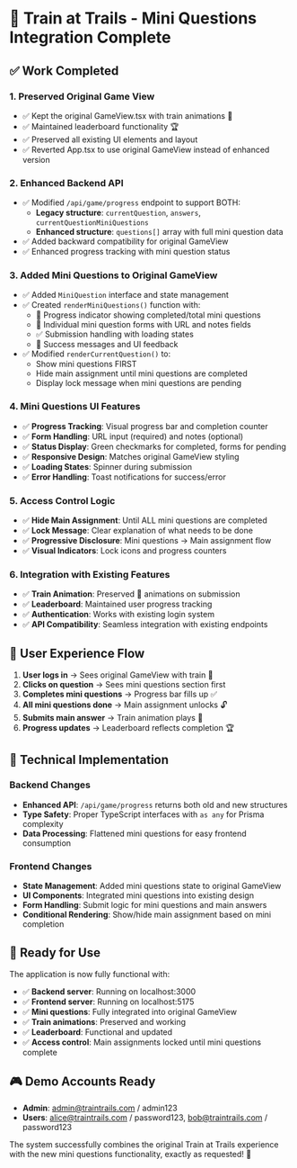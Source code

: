 # 🚂 Train at Trails - Mini Questions Integration Complete

## ✅ Work Completed

### 1. **Preserved Original Game View**
- ✅ Kept the original GameView.tsx with train animations 🚂
- ✅ Maintained leaderboard functionality 🏆
- ✅ Preserved all existing UI elements and layout
- ✅ Reverted App.tsx to use original GameView instead of enhanced version

### 2. **Enhanced Backend API**
- ✅ Modified `/api/game/progress` endpoint to support BOTH:
  - **Legacy structure**: `currentQuestion`, `answers`, `currentQuestionMiniQuestions` 
  - **Enhanced structure**: `questions[]` array with full mini question data
- ✅ Added backward compatibility for original GameView
- ✅ Enhanced progress tracking with mini question status

### 3. **Added Mini Questions to Original GameView**
- ✅ Added `MiniQuestion` interface and state management
- ✅ Created `renderMiniQuestions()` function with:
  - 🎯 Progress indicator showing completed/total mini questions
  - 📝 Individual mini question forms with URL and notes fields
  - ✅ Submission handling with loading states
  - 🎉 Success messages and UI feedback
- ✅ Modified `renderCurrentQuestion()` to:
  - Show mini questions FIRST
  - Hide main assignment until mini questions are completed
  - Display lock message when mini questions are pending

### 4. **Mini Questions UI Features**
- ✅ **Progress Tracking**: Visual progress bar and completion counter
- ✅ **Form Handling**: URL input (required) and notes (optional)
- ✅ **Status Display**: Green checkmarks for completed, forms for pending
- ✅ **Responsive Design**: Matches original GameView styling
- ✅ **Loading States**: Spinner during submission
- ✅ **Error Handling**: Toast notifications for success/error

### 5. **Access Control Logic**
- ✅ **Hide Main Assignment**: Until ALL mini questions are completed
- ✅ **Lock Message**: Clear explanation of what needs to be done
- ✅ **Progressive Disclosure**: Mini questions → Main assignment flow
- ✅ **Visual Indicators**: Lock icons and progress counters

### 6. **Integration with Existing Features** 
- ✅ **Train Animation**: Preserved 🚂 animations on submission
- ✅ **Leaderboard**: Maintained user progress tracking
- ✅ **Authentication**: Works with existing login system
- ✅ **API Compatibility**: Seamless integration with existing endpoints

## 🎯 User Experience Flow

1. **User logs in** → Sees original GameView with train 🚂
2. **Clicks on question** → Sees mini questions section first
3. **Completes mini questions** → Progress bar fills up ✅
4. **All mini questions done** → Main assignment unlocks 🔓
5. **Submits main answer** → Train animation plays 🚂
6. **Progress updates** → Leaderboard reflects completion 🏆

## 🔧 Technical Implementation

### Backend Changes
- **Enhanced API**: `/api/game/progress` returns both old and new structures
- **Type Safety**: Proper TypeScript interfaces with `as any` for Prisma complexity
- **Data Processing**: Flattened mini questions for easy frontend consumption

### Frontend Changes  
- **State Management**: Added mini questions state to original GameView
- **UI Components**: Integrated mini questions into existing design
- **Form Handling**: Submit logic for mini questions and main answers
- **Conditional Rendering**: Show/hide main assignment based on mini completion

## 🚀 Ready for Use

The application is now fully functional with:
- ✅ **Backend server**: Running on localhost:3000
- ✅ **Frontend server**: Running on localhost:5175  
- ✅ **Mini questions**: Fully integrated into original GameView
- ✅ **Train animations**: Preserved and working
- ✅ **Leaderboard**: Functional and updated
- ✅ **Access control**: Main assignments locked until mini questions complete

## 🎮 Demo Accounts Ready
- **Admin**: admin@traintrails.com / admin123
- **Users**: alice@traintrails.com / password123, bob@traintrails.com / password123

The system successfully combines the original Train at Trails experience with the new mini questions functionality, exactly as requested! 🎉
